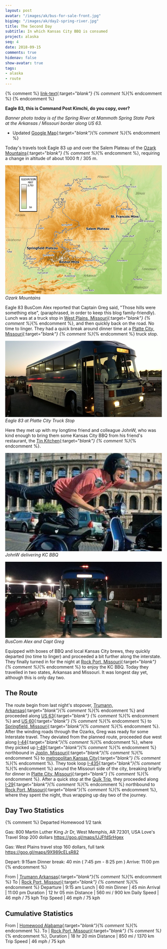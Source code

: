 ```yaml
---
layout: post
avatar: "/images/ak/bus-for-sale-front.jpg"
bigimg: "/images/ak/day2-spring-river.jpg"
title: The Second Day
subtitle: In which Kansas City BBQ is consumed
project: alaska
seq: 4
date: 2018-09-15
comments: true
hidenav: false
show-avatar: true
tags:
- alaska
- route
---
```


{% comment %}
[link-text](link-url){:target="_blank"}
{% comment %}_{% endcomment %}
{% endcomment %}

**Eagle 83, this is Command Post Kimchi, do you copy, over?**

*Banner photo today is of the Spring River at Mammoth Spring State Park  
at the Arkansas / Missouri border along US 63.*

* Updated [Google Map](https://drive.google.com/open?id=1QToP1iDFNB0dEk8pjlkAVyIr8ThzeEdh&usp=sharing){:target="_blank"}{% comment %}_{% endcomment %}

Today's travels took Eagle 83 up and over the Salem Plateau of the 
[Ozark Mountains](https://en.wikipedia.org/wiki/Ozarks){:target="_blank"} {% comment %}_{% endcomment %},
requiring a change in altitude of about 1000 ft / 305 m.

![day2-ozark-relief](/images/ak/day2-ozark-relief.jpg)
*Ozark Mountains*

Eagle 83 BusCom Alex reported that Captain Greg said, "Those hills were something else",
(paraphrased, in order to keep this blog family-friendly). Lunch was at a truck stop in 
[West Plains, Missouri](https://en.wikipedia.org/wiki/West_Plains,_Missouri){:target="_blank"} {% comment %}_{% endcomment %}, 
and then quickly back on the road. No time to linger.
They had a quick break around dinner time at a 
[Platte City, Missouri](https://en.wikipedia.org/wiki/Platte_City,_Missouri){:target="_blank"} {% comment %}_{% endcomment %}
truck stop.

![day2-bus-arrives-platte](/images/ak/day2-bus-arrives-platte.jpg)
*Eagle 83 at Platte City Truck Stop*

Here they met up with my longtime friend and colleague JohnW,
who was kind enough to bring them some Kansas City BBQ from his friend's restaurant, the
[Tin Kitchen](http://www.tin-kitchen.com){:target="_blank"} {% comment %}_{% endcomment %}.

![day2-johnw](/images/ak/day2-johnw.jpg)
*JohnW delivering KC BBQ*


![day2-truck-bus-alex-greg](/images/ak/day2-truck-bus-alex-greg.jpg)
*BusCom Alex and Capt Greg*

Equipped with boxes of BBQ and local Kansas City brews, they quickly departed (no time to linger) and proceeded a bit further 
along the interstate.  They finally turned in for the night at
[Rock Port, Missouri](https://en.wikipedia.org/wiki/Rock_Port,_Missouri){:target="_blank"}{% comment %}_{% endcomment %}
to enjoy the KC BBQ. Today they travelled in two states, Arkansas and Missouri.
It was longest day yet, although this is only day two.



## The Route

The route begin from last night's stopover, 
[Trumann, Arkansas](https://en.wikipedia.org/wiki/Trumann,_Arkansas){:target="_blank"}{% comment %}_{% endcomment %}
and proceeded along 
[US 63](https://en.wikipedia.org/wiki/U.S._Route_63){:target="_blank"} {% comment %}_{% endcomment %} and
[US 60](https://en.wikipedia.org/wiki/U.S._Route_60){:target="_blank"} {% comment %}_{% endcomment %}
to [Springfield, Missouri](https://en.wikipedia.org/wiki/Springfield,_Missouri){:target="_blank"}{% comment %}_{% endcomment %}.
After the winding roads through the Ozarks, Greg was ready for some Interstate travel.
They deviated from the planned route, proceeded due west along
[I-44](https://en.wikipedia.org/wiki/Interstate_44){:target="_blank"}{% comment %}_{% endcomment %}, 
where they picked up 
[I-49](https://en.wikipedia.org/wiki/Interstate_49){:target="_blank"}{% comment %}_{% endcomment %}
northbound in
[Joplin, Missouri](https://en.wikipedia.org/wiki/Joplin,_Missouri){:target="_blank"}{% comment %}_{% endcomment %}
to 
[metropolitan Kansas City](https://en.wikipedia.org/wiki/Kansas_City_metropolitan_area){:target="_blank"} {% comment %}_{% endcomment %}.
They took loop
[I-435](https://en.wikipedia.org/wiki/Interstate_435){:target="_blank"}{% comment %}_{% endcomment %}
around the Missouri side of the city, breaking briefly for dinner in 
[Platte City, Missouri](https://en.wikipedia.org/wiki/Platte_City,_Missouri){:target="_blank"} {% comment %}_{% endcomment %}.
After a quick stop at the 
[Quik Trip](https://www.findtruckservice.com/Semi/Truck+Stops/All+Truck+Stops/MO/Nevada/424495/Quik+Trip+%23236),
they proceeded along
[I-29](https://en.wikipedia.org/wiki/Interstate_29){:target="_blank"}{% comment %}_{% endcomment %} northbound to 
[Rock Port, Missouri](https://en.wikipedia.org/wiki/Rock_Port,_Missouri){:target="_blank"}{% comment %}_{% endcomment %},
where they spent the night, thus wrapping up day two of the journey.






## Day Two Statistics

{% comment %}
Departed Homewood 1/2 tank

Gas: 800 Martin Luther King Jr Dr, West Memphis, AR 72301, USA
Love's Travel Stop 
200 dollars
https://goo.gl/maps/UJFfdSrHgex

Gas: West Plains travel stop
160 dollars, full tank
https://goo.gl/maps/9X989cELsR82

Depart: 9:15am
Dinner break: 40 min ( 7:45 pm - 8:25 pm )
Arrive: 11:00 pm
{% endcomment %}


From | [Trumann Arkansas](https://en.wikipedia.org/wiki/Trumann,_Arkansas){:target="_blank"}{% comment %}_{% endcomment %}
To | [Rock Port, Missouri](https://en.wikipedia.org/wiki/Rock_Port,_Missouri){:target="_blank"} {% comment %}_{% endcomment %} 
Departure | 9:15 am 
Lunch | 60 min
Dinner | 45 min
Arrival | 11:00 pm 
Duration | 12 hr 05 min
Distance | 560 mi / 900 km
Daily Speed | 46 mph / 75 kph
Trip Speed | 46 mph / 75 kph


## Cumulative Statistics

From | [Homewood Alabama](https://en.wikipedia.org/wiki/Homewood,_Alabama){:target="_blank"}{% comment %}_{% endcomment %}.
To | [Rock Port, Missouri](https://en.wikipedia.org/wiki/Rock_Port,_Missouri){:target="_blank"} {% comment %}_{% endcomment %}, 
Duration | 18 hr 20 min 
Distance | 850 mi / 1370 km
Trip Speed | 46 mph / 75 kph

